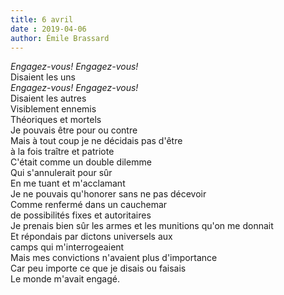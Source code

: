 ```yaml
---
title: 6 avril
date : 2019-04-06
author: Émile Brassard
---
```


_Engagez-vous! Engagez-vous!_\
Disaient les uns\
_Engagez-vous! Engagez-vous!_\
Disaient les autres\
Visiblement ennemis\
Théoriques et mortels\
Je pouvais être pour ou contre\
Mais à tout coup je ne décidais pas d'être\
à la fois traître et patriote\
C'était comme un double dilemme\
Qui s'annulerait pour sûr\
En me tuant et m'acclamant\
Je ne pouvais qu'honorer sans ne pas décevoir\
Comme renfermé dans un cauchemar\
de possibilités fixes et autoritaires\
Je prenais bien sûr les armes et les munitions qu'on me donnait\
Et répondais par dictons universels aux\
camps qui m'interrogeaient\
Mais mes convictions n'avaient plus d'importance\
Car peu importe ce que je disais ou faisais\
Le monde m'avait engagé.